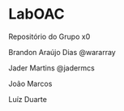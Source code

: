 # LabOAC
Repositório do Grupo x0

Brandon Araújo Dias			@wararray

Jader Martins           @jadermcs

João Marcos             

Luíz Duarte             
